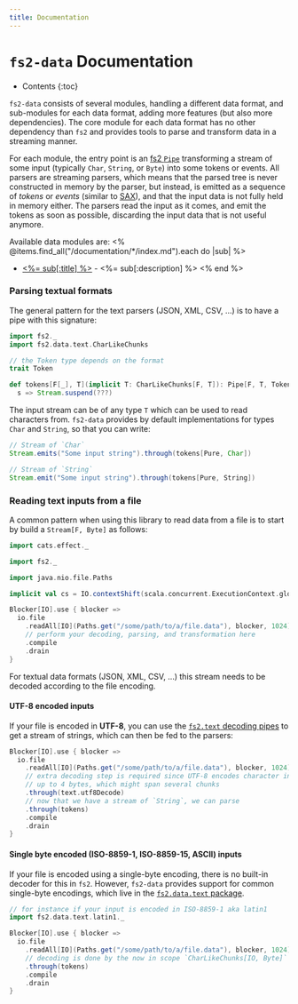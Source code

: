 ```yaml
---
title: Documentation
---
```


# `fs2-data` Documentation

* Contents
{:toc}

`fs2-data` consists of several modules, handling a different data format, and sub-modules for each data format, adding more features (but also more dependencies). The core module for each data format has no other dependency than `fs2` and provides tools to parse and transform data in a streaming manner.

For each module, the entry point is an [fs2 `Pipe`][pipe-doc] transforming a stream of some input (typically `Char`, `String`, or `Byte`) into some tokens or events. All parsers are streaming parsers, which means that the parsed tree is never constructed in memory by the parser, but instead, is emitted as a sequence of _tokens_ or _events_ (similar to [SAX][sax]), and that the input data is not fully held in memory either. The parsers read the input as it comes, and emit the tokens as soon as possible, discarding the input data that is not useful anymore.

Available data modules are:
<% @items.find_all("/documentation/*/index.md").each do |sub| %>
 - [<%= sub[:title] %>](<%= sub.path %>) - <%= sub[:description] %>
<% end %>

### Parsing textual formats

The general pattern for the text parsers (JSON, XML, CSV, ...) is to have a pipe with this signature:

```scala mdoc
import fs2._
import fs2.data.text.CharLikeChunks

// the Token type depends on the format
trait Token

def tokens[F[_], T](implicit T: CharLikeChunks[F, T]): Pipe[F, T, Token] =
  s => Stream.suspend(???)
```

The input stream can be of any type `T` which can be used to read characters from. `fs2-data` provides by default implementations for types `Char` and `String`, so that you can write:

```scala mdoc
// Stream of `Char`
Stream.emits("Some input string").through(tokens[Pure, Char])

// Stream of `String`
Stream.emit("Some input string").through(tokens[Pure, String])
```

### Reading text inputs from a file

A common pattern when using this library to read data from a file is to start by build a `Stream[F, Byte]` as follows:

```scala mdoc:silent
import cats.effect._

import fs2._

import java.nio.file.Paths

implicit val cs = IO.contextShift(scala.concurrent.ExecutionContext.global)

Blocker[IO].use { blocker =>
  io.file
    .readAll[IO](Paths.get("/some/path/to/a/file.data"), blocker, 1024)
    // perform your decoding, parsing, and transformation here
    .compile
    .drain
}
```

For textual data formats (JSON, XML, CSV, ...) this stream needs to be decoded according to the file encoding.

#### UTF-8 encoded inputs

If your file is encoded in **UTF-8**, you can use the [`fs2.text` decoding pipes][fs2-decoders] to get a stream of strings, which can then be fed to the parsers:

```scala mdoc:silent
Blocker[IO].use { blocker =>
  io.file
    .readAll[IO](Paths.get("/some/path/to/a/file.data"), blocker, 1024)
    // extra decoding step is required since UTF-8 encodes character input
    // up to 4 bytes, which might span several chunks
    .through(text.utf8Decode)
    // now that we have a stream of `String`, we can parse
    .through(tokens)
    .compile
    .drain
}
```

#### Single byte encoded (ISO-8859-1, ISO-8859-15, ASCII) inputs

If your file is encoded using a single-byte encoding, there is no built-in decoder for this in `fs2`. However, `fs2-data` provides support for common single-byte encodings, which live in the [`fs2.data.text` package][fs2-data-text-api].

```scala mdoc:silent
// for instance if your input is encoded in ISO-8859-1 aka latin1
import fs2.data.text.latin1._

Blocker[IO].use { blocker =>
  io.file
    .readAll[IO](Paths.get("/some/path/to/a/file.data"), blocker, 1024)
    // decoding is done by the now in scope `CharLikeChunks[IO, Byte]` instance
    .through(tokens)
    .compile
    .drain
}
```

[pipe-doc]: https://fs2.io/guide.html#statefully-transforming-streams
[sax]: https://en.wikipedia.org/wiki/Simple_API_for_XML
[fs2-decoders]: https://javadoc.io/doc/co.fs2/fs2-core_2.13/latest/fs2/text$.html
[fs2-data-text-api]: https://fs2-data.gnieh.org/api/fs2/data/index/text.html
